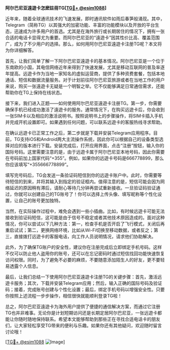 **阿尔巴尼亚遠遊卡怎麽註冊TG[[TG💪+ @esim1088](https://t.me/s/esim1088)]**

近年来，随着全球通讯技术的飞速发展，即时通讯软件如雨后春笋般涌现。其中，Telegram（简称TG）以其强大的加密功能、丰富的功能模块以及开放的平台生态，迅速成为许多用户的首选。尤其是在海外旅行或长期居住的情况下，拥有一张合适的电话卡显得尤为重要。而阿尔巴尼亚的“遠遊卡”因其性价比高、覆盖范围广，成为了不少用户的选择。那么，如何用阿尔巴尼亚遠遊卡注册TG呢？本文将为你详细解答。

首先，让我们简单了解一下阿尔巴尼亚遠遊卡的基本情况。阿尔巴尼亚是一个位于东南欧的小国，其电信网络近年来得到了快速发展，尤其是移动互联网的普及率逐年提高。远遊卡作为当地一家知名的虚拟运营商，提供了多种资费套餐，包括本地通话、短信和数据流量服务。对于计划前往阿尔巴尼亚旅游或者在当地工作的用户来说，购买一张遠遊卡无疑是一个明智之举。它不仅能够满足日常通信需求，还能帮助你在TG上保持在线状态。

接下来，我们进入正题——如何使用阿尔巴尼亚遠遊卡注册TG。第一步，你需要确保手机已经成功激活了遠遊卡的服务。通常情况下，在购买远遊卡后，你会收到一张SIM卡以及相应的激活说明书。按照说明书上的步骤操作，将SIM卡插入手机并完成开机设置即可。如果遇到任何问题，可以联系远遊卡的客服热线寻求帮助。

在确认远遊卡已正常工作之后，第二步就是下载并安装Telegram应用程序。目前，TG支持iOS和Android两大主流操作系统，因此你可以根据自己的设备类型选择对应的版本进行下载。安装完成后，打开应用界面，点击“注册”按钮，输入你的国际号码。这里需要注意的是，由于远遊卡属于阿尔巴尼亚本地号码，因此你需要在号码前加上国家代码“+355”。例如，如果你的远遊卡号码是666778899，那么你应该填写“+355666778899”。

填写完号码后，TG会发送一条验证码短信到你的远遊卡账户中。此时，你需要等待短信的到来，并将其输入到指定的验证框内。值得注意的是，短信可能会因为网络延迟的原因稍有滞后，请耐心等待几分钟再尝试重新接收。一旦验证码验证通过，你就可以创建自己的TG账号了！你可以选择上传头像、填写昵称等个性化设置，让自己的账号更加独特。

当然，在实际操作过程中，难免会遇到一些小插曲。比如，有时候远遊卡可能无法接收到验证码短信，这可能是由于信号不稳定或者其他技术原因造成的。面对这种情况，你可以尝试以下几种方法：第一，检查手机是否开启了飞行模式，关闭后再重启试试；第二，更换网络环境，比如从Wi-Fi切换至移动数据，或者反之；第三，直接拨打远遊卡的客服电话，向工作人员说明情况，请求他们协助解决。

此外，为了确保TG账户的安全性，建议你在注册完成后立即绑定手机号码。这样不仅可以防止他人盗用你的账号，还可以在忘记密码时通过短信找回功能快速恢复访问权限。同时，为了避免不必要的麻烦，不要随意添加陌生人的好友，更不要轻易透露个人信息。

最后，让我们总结一下使用阿尔巴尼亚遠遊卡注册TG的关键步骤：首先，激活远遊卡服务；其次，下载并安装Telegram应用；然后，输入正确的国际号码及验证码；接着，完成账号创建与个性化设置；最后，绑定手机号码以增强安全性。只要你按照上述流程一步步操作，相信很快就能顺利登录TG啦！

总之，阿尔巴尼亚遠遊卡为海外用户提供了便捷的通信解决方案，而通过它注册TG也并非难事。无论你是计划短期访问还是长期定居阿尔巴尼亚，一张远遊卡都能让你随时随地保持联系。希望本文能够帮助到那些正在寻找合适电话卡的朋友们，让大家轻松享受TG带来的便利与乐趣。如果你还有其他疑问，欢迎随时留言讨论哦！

[[TG💪+ @esim1088](https://t.me/s/esim1088) ![Image](https://i.postimg.cc/4NQfJmqS/Snipaste-2025-05-13-00-14-12.png)]